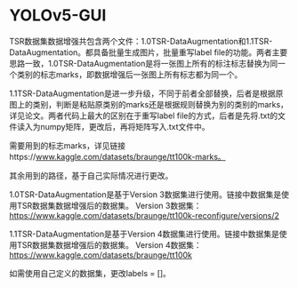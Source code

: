 # YOLOv5-GUI
TSR数据集数据增强共包含两个文件：1.0TSR-DataAugmentation和1.1TSR-DataAugmentation。都具备批量生成图片，批量重写label file的功能。两者主要思路一致，1.0TSR-DataAugmentation是将一张图上所有的标注标志替换为同一个类别的标志marks，即数据增强后一张图上所有标志都为同一个。

1.1TSR-DataAugmentation是进一步升级，不同于前者全部替换，后者是根据原图上的类别，判断是粘贴原类别的marks还是根据规则替换为别的类别的marks，详见论文。两者代码上最大的区别在于重写label file的方式，后者是先将.txt的文件读入为numpy矩阵，更改后，再将矩阵写入.txt文件中。

需要用到的标志marks，详见链接https://www.kaggle.com/datasets/braunge/tt100k-marks。

其余用到的路径，基于自己实际情况进行更改。

1.0TSR-DataAugmentation是基于Version 3数据集进行使用。链接中数据集是使用TSR数据集数据增强后的数据集。
Version 3数据集：https://www.kaggle.com/datasets/braunge/tt100k-reconfigure/versions/2

1.1TSR-DataAugmentation是基于Version 4数据集进行使用。链接中数据集是使用TSR数据集数据增强后的数据集。
Version 4数据集：https://www.kaggle.com/datasets/braunge/tt100k

如需使用自己定义的数据集，更改labels = []。

